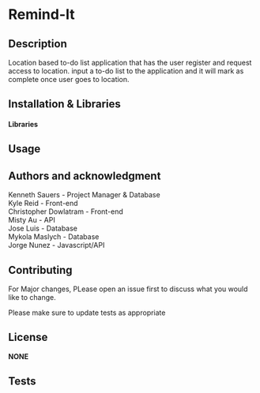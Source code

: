 # Remind-It

## Description
Location based to-do list application that has the user register and request access to location. input a to-do list to the application
and it will mark as complete once user goes to location.

## Installation & Libraries

#### Libraries

## Usage


## Authors and acknowledgment
Kenneth Sauers - Project Manager & Database  
Kyle Reid - Front-end  
Christopher Dowlatram - Front-end  
Misty Au - API  
Jose Luis - Database  
Mykola Maslych - Database  
Jorge Nunez - Javascript/API  

## Contributing
For Major changes, PLease open an issue first to discuss what 
you would like to change.

Please make sure to update tests as appropriate

## License

**NONE**

## Tests

